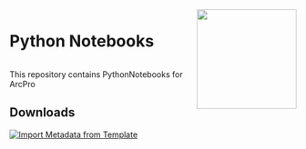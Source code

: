 <h1 style="display: inline-block; vertical-align: middle;">Python Notebooks</h1>
<img src="https://github.com/user-attachments/assets/3d867e21-deed-4fcb-95b0-1856dad3ea1d" width="175" align="right">
  


  

This repository contains PythonNotebooks for ArcPro

## Downloads
[![Import Metadata from Template](https://img.shields.io/badge/Import_Metadata_from_Template-Download-blue?style=for-the-badge)](https://raw.githubusercontent.com/PaGS-GIS/Metadata-import-from-template/dbb2e2aeb283441461ca6550592a6811da44adab/ImportMetadataFromTemplate.ipynb)


